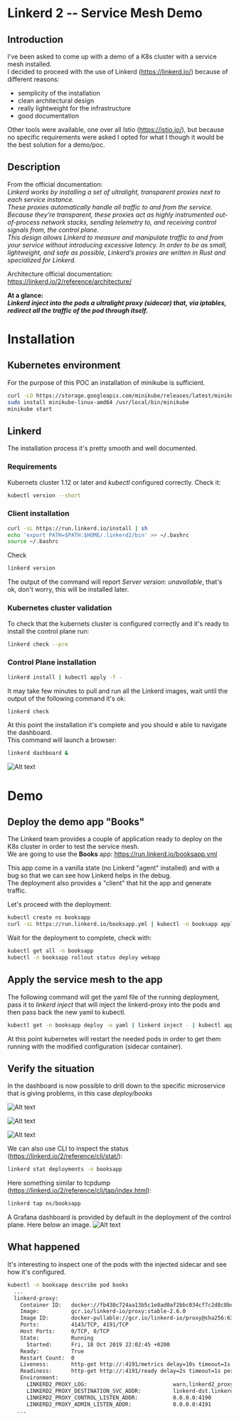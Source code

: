 # Linkerd 2 -- Service Mesh Demo
## Introduction
I've been asked to come up with a demo of a K8s cluster with a service mesh installed.  
I decided to proceed with the use of Linkerd (https://linkerd.io/) because of different reasons:
 - semplicity of the installation
 - clean architectural design
 - really lightweight for the infrastructure
 - good documentation 

Other tools were available, one over all Istio (https://istio.io/), but because no specific requirements were asked I opted for what I though it would be the best solution for a demo/poc.

## Description
From the official documentation:  
*Linkerd works by installing a set of ultralight, transparent proxies next to each service instance.  
These proxies automatically handle all traffic to and from the service.  
Because they’re transparent, these proxies act as highly instrumented out-of-process network stacks, sending telemetry to, and receiving control signals from, the control plane.  
This design allows Linkerd to measure and manipulate traffic to and from your service without introducing excessive latency.
In order to be as small, lightweight, and safe as possible, Linkerd’s proxies are written in Rust and specialized for Linkerd.*

Architecture official documentation:  
https://linkerd.io/2/reference/architecture/

**At a glance:**    
***Linkerd inject into the pods a ultralight proxy (sidecar) that, via iptables, redirect all the traffic of the pod through itself.***

# Installation
## Kubernetes environment
For the purpose of this POC an installation of minikube is sufficient. 

``` bash
curl -LO https://storage.googleapis.com/minikube/releases/latest/minikube-linux-amd64
sudo install minikube-linux-amd64 /usr/local/bin/minikube
minikube start
```

## Linkerd  
The installation process it's pretty smooth and well documented. 

### Requirements
Kubernets cluster 1.12 or later and *kubectl* configured correctly.
Check it:
``` bash
kubectl version --short
```

### Client installation
``` bash
curl -sL https://run.linkerd.io/install | sh
echo 'export PATH=$PATH:$HOME/.linkerd2/bin' >> ~/.bashrc
source ~/.bashrc
```
Check
``` bash
linkerd version
```
The output of the command will report *Server version: unavailable*, that's ok, don't worry, this will be installed later.

### Kubernetes cluster validation
To check that the kubernets cluster is configured correctly and it's ready to install the control plane run:
``` bash
linkerd check --pre
```

### Control Plane installation
``` bash
linkerd install | kubectl apply -f -
```
It may take few minutes to pull and run all the Linkerd images, wait until the output of the following command it's ok:
``` bash
linkerd check
```


At this point the installation it's complete and you should e able to navigate the dashboard.  
This command will launch a browser:
``` bash
linkerd dashboard &
```
![Alt text](images/linkerd_dashboard_1.png?raw=true "Dashboard")


# Demo 
## Deploy the demo app "Books"
The Linkerd team provides a couple of application ready to deploy on the K8s cluster in order to test the service mesh.  
We are going to use the **Books** app: https://run.linkerd.io/booksapp.yml  

This app come in a vanilla state (no Linkerd "agent" installed) and with a bug so that we can see how Linkerd helps in the debug.  
The deployment also provides a "client" that hit the app and generate traffic.


Let's proceed with the deployment:
``` bash
kubectl create ns booksapp
curl -sL https://run.linkerd.io/booksapp.yml | kubectl -n booksapp apply -f -
```
Wait for the deployment to complete, check with:
``` bash
kubectl get all -n booksapp
kubectl -n booksapp rollout status deploy webapp
```
## Apply the service mesh to the app
The following command will get the yaml file of the running deployment, pass it to *linkerd inject* that will inject the linkerd-proxy into the pods and then pass back the new yaml to kubectl.
``` bash
kubectl get -n booksapp deploy -o yaml | linkerd inject - | kubectl apply -f -
```
At this point kubernetes will restart the needed pods in order to get them running with the modified configuration (sidecar container).
## Verify the situation
In the dashboard is now possible to drill down to the specific microservice that is giving problems, in this case *deploy/books*

![Alt text](images/linkerd_dashboard_2.png?raw=true "Dashboard Failure")


![Alt text](images/linkerd_dashboard_3.png?raw=true "Dashboard Failure")


![Alt text](images/linkerd_dashboard_4.png?raw=true "Dashboard Failure")


We can also use CLI to inspect the status (https://linkerd.io/2/reference/cli/stat/):
``` bash
linkerd stat deployments -n booksapp
```
Here something similar to tcpdump (https://linkerd.io/2/reference/cli/tap/index.html):
``` bash
linkerd tap ns/booksapp
```

A Grafana dashboard is provided by default in the deployment of the control plane. Here below an image.
![Alt text](images/grafana_1.png?raw=true "Dashboard Failure")

## What happened 
It's interesting to inspect one of the pods with the injected sidecar and see how it's configured.
``` bash
kubectl -n booksapp describe pod books
  ...
  linkerd-proxy:
    Container ID:   docker://fb430c724aa13b5c1e8ad0af2bbc034cf7c2d8c8bdb8e0c1a63e734eda1e18d1
    Image:          gcr.io/linkerd-io/proxy:stable-2.6.0
    Image ID:       docker-pullable://gcr.io/linkerd-io/proxy@sha256:633b8b3434f4229b219274c7d452335e3f93300a30d01d465dd80102a7df3a50
    Ports:          4143/TCP, 4191/TCP
    Host Ports:     0/TCP, 0/TCP
    State:          Running
      Started:      Fri, 18 Oct 2019 22:02:45 +0200
    Ready:          True
    Restart Count:  0
    Liveness:       http-get http://:4191/metrics delay=10s timeout=1s period=10s #success=1 #failure=3
    Readiness:      http-get http://:4191/ready delay=2s timeout=1s period=10s #success=1 #failure=3
    Environment:
      LINKERD2_PROXY_LOG:                           warn,linkerd2_proxy=info
      LINKERD2_PROXY_DESTINATION_SVC_ADDR:          linkerd-dst.linkerd.svc.cluster.local:8086
      LINKERD2_PROXY_CONTROL_LISTEN_ADDR:           0.0.0.0:4190
      LINKERD2_PROXY_ADMIN_LISTEN_ADDR:             0.0.0.0:4191
   ...
```

